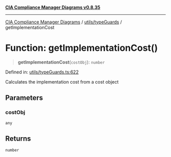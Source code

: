 [**CIA Compliance Manager Diagrams v0.8.35**](../../../README.md)

***

[CIA Compliance Manager Diagrams](../../../modules.md) / [utils/typeGuards](../README.md) / getImplementationCost

# Function: getImplementationCost()

> **getImplementationCost**(`costObj`): `number`

Defined in: [utils/typeGuards.ts:622](https://github.com/Hack23/cia-compliance-manager/blob/b297770fc62abf558e2711cd029bbbe74e6c5cfb/src/utils/typeGuards.ts#L622)

Calculates the implementation cost from a cost object

## Parameters

### costObj

`any`

## Returns

`number`
